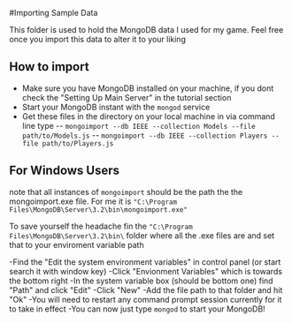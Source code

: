 #Importing Sample Data

This folder is used to hold the MongoDB data I used for my game. Feel free once you import this data to alter it to your liking

## How to import

- Make sure you have MongoDB installed on your machine, if you dont check the "Setting Up Main Server" in the tutorial section
- Start your MongoDB instant with the ```mongod``` service
- Get these files in the directory on your local machine in via command line type
-- ```mongoimport --db IEEE --collection Models --file path/to/Models.js``` 
-- ```mongoimport --db IEEE --collection Players --file path/to/Players.js```


## For Windows Users

note that all instances of ```mongoimport``` should be the path the the mongoimport.exe file. For me it is ```"C:\Program Files\MongoDB\Server\3.2\bin\mongoimport.exe"```

To save yourself the headache fin the ```"C:\Program Files\MongoDB\Server\3.2\bin\``` folder where all the .exe files are and set that to your enviroment variable path

-Find the "Edit the system environment variables" in control panel (or start search it with window key)
-Click "Envionment Variables" which is towards the bottom right
-In the system variable box (should be bottom one) find "Path" and click "Edit"
-Click "New"
-Add the file path to that folder and hit "Ok" 
-You will need to restart any command prompt session currently for it to take in effect
-You can now just type ```mongod``` to start your MongoDB!

